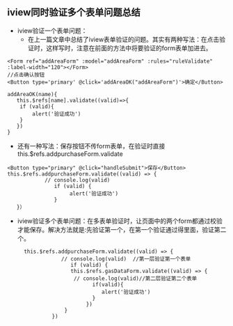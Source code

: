 ##  iview同时验证多个表单问题总结

+ iview验证一个表单问题： 
    - 在上一篇文章中总结了iview表单验证的问题。其实有两种写法：在点击验证时，这样写时，注意在前面的方法中将要验证的form表单加进去。
```
<Form ref="addAreaForm" :model="addAreaForm" :rules="ruleValidate" :label-width="120"></Form>
//点击确认按钮
<Button type='primary' @click='addAreaOK("addAreaForm")'>确定</Button>

addAreaOK(name){
   this.$refs[name].validate((valid)=>{
    if (valid){
        alert('验证成功')
    }
   })
}
```
- 还有一种写法：保存按钮不传form表单，在验证时直接this.$refs.addpurchaseForm.validate
    
```
<Button type="primary" @click="handleSubmit">保存</Button>
this.$refs.addpurchaseForm.validate((valid) => {
            // console.log(valid)
               if (valid) {
                    alert('验证成功')
               }
   }）
```

+ iview验证多个表单问题：在多表单验证时，让页面中的两个form都通过校验才能保存。解决方法就是:先验证第一个，在第一个验证通过得里面，验证第二个。
  ```
    this.$refs.addpurchaseForm.validate((valid) => {
                // console.log(valid)  //第一层验证第一个表单
                   if (valid) {
                   this.$refs.gasDataForm.validate((valid) => {
                    // console.log(valid)//第二层验证第二个表单
                          if(valid){
                             alert('验证成功')
                          }
                        })
                 }
             })
  ```         
